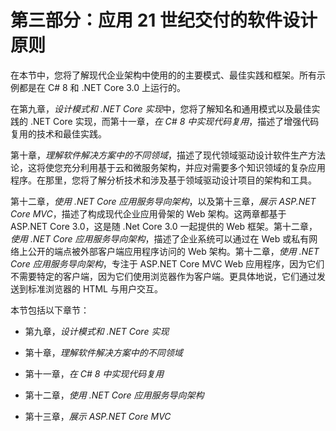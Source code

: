 # 第三部分：应用 21 世纪交付的软件设计原则

在本节中，您将了解现代企业架构中使用的的主要模式、最佳实践和框架。所有示例都是在 C# 8 和 .NET Core 3.0 上运行的。

在第九章，*设计模式和 .NET Core 实现*中，您将了解知名和通用模式以及最佳实践的 .NET Core 实现，而第十一章，*在 C# 8 中实现代码复用*，描述了增强代码复用的技术和最佳实践。

第十章，*理解软件解决方案中的不同领域*，描述了现代领域驱动设计软件生产方法论，这将使您充分利用基于云和微服务架构，并应对需要多个知识领域的复杂应用程序。在那里，您将了解分析技术和涉及基于领域驱动设计项目的架构和工具。

第十二章，*使用 .NET Core 应用服务导向架构*，以及第十三章，*展示 ASP.NET Core MVC*，描述了构成现代企业应用骨架的 Web 架构。这两章都基于 ASP.NET Core 3.0，这是随 .Net Core 3.0 一起提供的 Web 框架。第十二章，*使用 .NET Core 应用服务导向架构*，描述了企业系统可以通过在 Web 或私有网络上公开的端点被外部客户端应用程序访问的 Web 架构。第十二章，*使用 .NET Core 应用服务导向架构*，专注于 ASP.NET Core MVC Web 应用程序，因为它们不需要特定的客户端，因为它们使用浏览器作为客户端。更具体地说，它们通过发送到标准浏览器的 HTML 与用户交互。

本节包括以下章节：

+   第九章，*设计模式和 .NET Core 实现*

+   第十章，*理解软件解决方案中的不同领域*

+   第十一章，*在 C# 8 中实现代码复用*

+   第十二章，*使用 .NET Core 应用服务导向架构*

+   第十三章，*展示 ASP.NET Core MVC*
